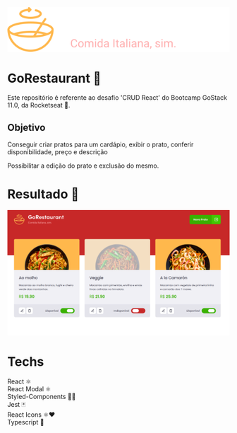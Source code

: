 <p align="center">
  <img src="./src/assets/logo.svg" />
</p>

# GoRestaurant 🍝
Este repositório é referente ao desafio 'CRUD React' do Bootcamp GoStack 11.0, da Rocketseat 🚀.

<h2>Objetivo</h2>
<p>Conseguir criar pratos para um cardápio, exibir o prato, conferir disponibilidade, preço e descrição</p>
<p>Possibilitar a edição do prato e exclusão do mesmo.</p>

# Resultado 🚀
<p align="center">
  <img src="./.github/project.png" />
</p>

# Techs
React ⚛️ <br />
React Modal ⚛️ <br />
Styled-Components 💅🏻 <br />
Jest 🃏 <br />
React Icons ⚛️❤️ <br />
Typescript 🦕
